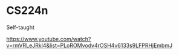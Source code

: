 # CS224n

Self-taught

https://www.youtube.com/watch?v=rmVRLeJRkl4&list=PLoROMvodv4rOSH4v6133s9LFPRHjEmbmJ
